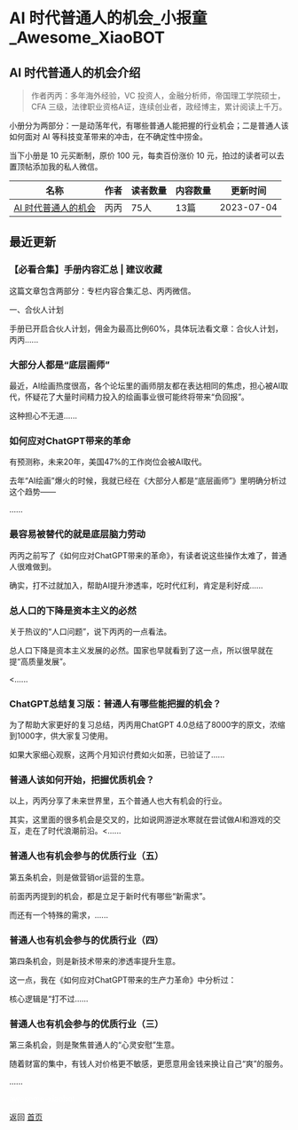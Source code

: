 # AI 时代普通人的机会_小报童_Awesome_XiaoBOT

## AI 时代普通人的机会介绍
> 作者丙丙：多年海外经验，VC 投资人，金融分析师，帝国理工学院硕士， CFA 三级，法律职业资格A证，连续创业者，政经博主，累计阅读上千万。    
    
小册分为两部分：一是动荡年代，有哪些普通人能把握的行业机会；二是普通人该如何面对 AI 等科技变革带来的冲击，在不确定性中捞金。    
    
当下小册是 10 元买断制，原价 100 元，每卖百份涨价 10 元，拍过的读者可以去置顶帖添加我的私人微信。  
  


|名称|作者|读者数量|内容数量|更新时间|
|---|---|---|---|---|
|[AI 时代普通人的机会](https://xiaobot.net/p/bingjuandeke?refer=0b133df9-27dc-423b-8101-639049001c13)|丙丙|75人|13篇|2023-07-04|

## 最近更新
### 【必看合集】手册内容汇总 | 建议收藏

这篇文章包含两部分：专栏内容合集汇总、丙丙微信。

一、合伙人计划

手册已开启合伙人计划，佣金为最高比例60%，具体玩法看文章：合伙人计划，丙丙......

### 大部分人都是“底层画师”

最近，AI绘画热度很高，各个论坛里的画师朋友都在表达相同的焦虑，担心被AI取代，怀疑花了大量时间精力投入的绘画事业很可能终将带来“负回报”。



这种担心不无道......

### 如何应对ChatGPT带来的革命

有预测称，未来20年，美国47%的工作岗位会被AI取代。



去年“AI绘画”爆火的时候，我就已经在《大部分人都是“底层画师”》里明确分析过这个趋势——

......

### 最容易被替代的就是底层脑力劳动

丙丙之前写了《如何应对ChatGPT带来的革命》，有读者说这些操作太难了，普通人很难做到。



确实，打不过就加入，帮助AI提升渗透率，吃时代红利，肯定是利好成......

### 总人口的下降是资本主义的必然

关于热议的“人口问题”，说下丙丙的一点看法。

总人口下降是资本主义发展的必然。国家也早就看到了这一点，所以很早就在提“高质量发展”。



<......

### ChatGPT总结复习版：普通人有哪些能把握的机会？

为了帮助大家更好的复习总结，丙丙用ChatGPT 4.0总结了8000字的原文，浓缩到1000字，供大家复习使用。

如果大家细心观察，这两个月知识付费如火如荼，已验证了......

### 普通人该如何开始，把握优质机会？

以上，丙丙分享了未来世界里，五个普通人也大有机会的行业。



其实，这里面的很多机会是交叉的，比如说网游逆水寒就在尝试做AI和游戏的交互，走在了时代浪潮前沿。<......

### 普通人也有机会参与的优质行业（五）

第五条机会，则是做营销or运营的生意。



前面丙丙提到的机会，都是立足于新时代有哪些“新需求”。



而还有一个特殊的需求，......

### 普通人也有机会参与的优质行业（四）

第四条机会，则是新技术带来的渗透率提升生意。



这一点，我在《如何应对ChatGPT带来的生产力革命》中分析过：

核心逻辑是“打不过......

### 普通人也有机会参与的优质行业（三）

第三条机会，则是聚焦普通人的“心灵安慰”生意。



随着财富的集中，有钱人对价格更不敏感，更愿意用金钱来换让自己“爽”的服务。



......


<a href="https://github.com/Reno9527/awesome-xiaobot" style="color: white; text-decoration: none;">awesome-xiaobot</a>

返回 [首页](../README.md)
